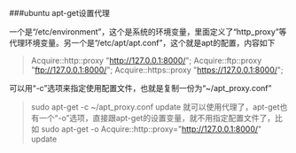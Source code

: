 
###ubuntu apt-get设置代理

一个是“/etc/environment”，这个是系统的环境变量，里面定义了“http_proxy”等代理环境变量。另一个是“/etc/apt/apt.conf”，这个就是apt的配置，内容如下
>Acquire::http::proxy "http://127.0.0.1:8000/";
Acquire::ftp::proxy "ftp://127.0.0.1:8000/";
Acquire::https::proxy "https://127.0.0.1:8000/";

可以用“-c”选项来指定使用配置文件，也就是复制一份为“~/apt_proxy.conf”
>sudo apt-get -c ~/apt_proxy.conf update
就可以使用代理了，apt-get也有一个“-o”选项，直接跟apt-get的设置变量，就不用指定配置文件了，比如
>sudo apt-get -o Acquire::http::proxy="http://127.0.0.1:8000/" update